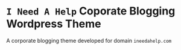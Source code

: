 # `I Need A Help` Coporate Blogging Wordpress Theme
A corporate blogging theme developed for domain `ineedahelp.com`
